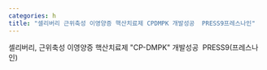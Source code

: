 ```yaml
---
categories: h
title: "셀리버리 근위축성 이영양증 핵산치료제 CPDMPK 개발성공  PRESS9프레스나인"
---
```

셀리버리, 근위축성 이영양증 핵산치료제 "CP-DMPK" 개발성공&nbsp;&nbsp;PRESS9(프레스나인)